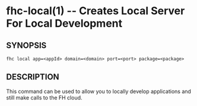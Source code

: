 fhc-local(1) -- Creates Local Server For Local Development
==========================================

## SYNOPSIS

    fhc local app=<appId> domain=<domain> port=<port> package=<package>
    
## DESCRIPTION

This command can be used to allow you to locally develop applications and still make calls to the FH cloud.

